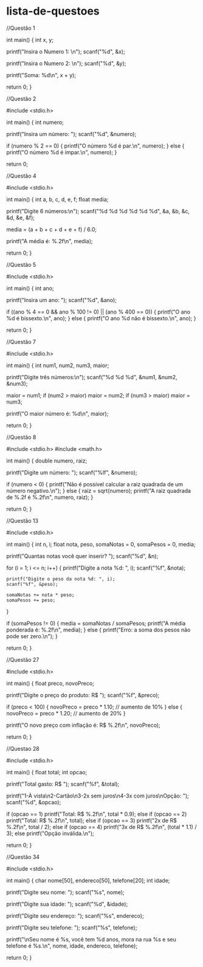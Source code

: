 # lista-de-questoes

//Questão 1

int main() { int x, y;

printf("Insira o Numero 1: \n");
scanf("%d", &x);

printf("Insira o Numero 2: \n");
scanf("%d", &y);

printf("Soma: %d\n", x + y);

return 0;
}

//Questão 2

#include <stdio.h>

int main() { int numero;

printf("Insira um número: ");
scanf("%d", &numero);

if (numero % 2 == 0) {
    printf("O número %d é par.\n", numero);
} else {
    printf("O número %d é ímpar.\n", numero);
}

return 0;

//Questão 4

#include <stdio.h>

int main() { int a, b, c, d, e, f; float media;

printf("Digite 6 números:\n");
scanf("%d %d %d %d %d %d", &a, &b, &c, &d, &e, &f);

media = (a + b + c + d + e + f) / 6.0;

printf("A média é: %.2f\n", media);

return 0;
}

//Questão 5

#include <stdio.h>

int main() { int ano;

printf("Insira um ano: ");
scanf("%d", &ano);

if ((ano % 4 == 0 && ano % 100 != 0) || (ano % 400 == 0)) {
    printf("O ano %d é bissexto.\n", ano);
} else {
    printf("O ano %d não é bissexto.\n", ano);
}

return 0;
}

//Questão 7

#include <stdio.h>

int main() { int num1, num2, num3, maior;

printf("Digite três números:\n");
scanf("%d %d %d", &num1, &num2, &num3);

maior = num1;
if (num2 > maior) maior = num2;
if (num3 > maior) maior = num3;

printf("O maior número é: %d\n", maior);

return 0;
}


//Questão 8

#include <stdio.h> #include <math.h>

int main() { double numero, raiz;

printf("Digite um número: ");
scanf("%lf", &numero);

if (numero < 0) {
    printf("Não é possível calcular a raiz quadrada de um número negativo.\n");
} else {
    raiz = sqrt(numero);
    printf("A raiz quadrada de %.2f é %.2f\n", numero, raiz);
}

return 0;
}

//Questão 13

#include <stdio.h>

int main() { int n, i; float nota, peso, somaNotas = 0, somaPesos = 0, media;

printf("Quantas notas você quer inserir? ");
scanf("%d", &n);

for (i = 1; i <= n; i++) {
    printf("Digite a nota %d: ", i);
    scanf("%f", &nota);

    printf("Digite o peso da nota %d: ", i);
    scanf("%f", &peso);

    somaNotas += nota * peso;
    somaPesos += peso;
}

if (somaPesos != 0) {
    media = somaNotas / somaPesos;
    printf("A média ponderada é: %.2f\n", media);
} else {
    printf("Erro: a soma dos pesos não pode ser zero.\n");
}

return 0;
}

//Questão 27

#include <stdio.h>

int main() { float preco, novoPreco;

printf("Digite o preço do produto: R$ ");
scanf("%f", &preco);

if (preco < 100) {
    novoPreco = preco * 1.10;  // aumento de 10%
} else {
    novoPreco = preco * 1.20;  // aumento de 20%
}

printf("O novo preço com inflação é: R$ %.2f\n", novoPreco);

return 0;
}



//Questao 28

#include <stdio.h>

int main() { float total; int opcao;

printf("Total gasto: R$ ");
scanf("%f", &total);

printf("1-À vista\n2-Cartão\n3-2x sem juros\n4-3x com juros\nOpção: ");
scanf("%d", &opcao);

if (opcao == 1)
    printf("Total: R$ %.2f\n", total * 0.9);
else if (opcao == 2)
    printf("Total: R$ %.2f\n", total);
else if (opcao == 3)
    printf("2x de R$ %.2f\n", total / 2);
else if (opcao == 4)
    printf("3x de R$ %.2f\n", (total * 1.1) / 3);
else
    printf("Opção inválida.\n");

return 0;
}

//Questão 34

#include <stdio.h>

int main() { char nome[50], endereco[50], telefone[20]; int idade;

printf("Digite seu nome: ");
scanf("%s", nome);

printf("Digite sua idade: ");
scanf("%d", &idade);

printf("Digite seu endereço: ");
scanf("%s", endereco);

printf("Digite seu telefone: ");
scanf("%s", telefone);

printf("\nSeu nome é %s, você tem %d anos, mora na rua %s e seu telefone é %s.\n", nome, idade, endereco, telefone);

return 0;
}
